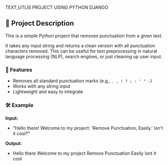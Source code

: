 TEXT_UTLIS PROJECT USING PYTHON DJANGO


## 📌 Project Description

This is a simple Python project that removes punctuation from a given text.

It takes any input string and returns a clean version with all punctuation characters removed. This can be useful for text preprocessing in natural language processing (NLP), search engines, or just cleaning up user input.

### 🔧 Features

- Removes all standard punctuation marks (e.g., `. , ! ? ; : ' " -`)
- Works with any string input
- Lightweight and easy to integrate

### 🛠 Example

**Input:**

- "Hello there! Welcome to my project: 'Remove Punctuation, Easily.' Isn't it cool?"

**Output:**

- Hello there Welcome to my project Remove Punctuation Easily Isnt it cool
